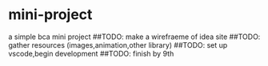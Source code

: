 # mini-project
a simple bca mini project 
##TODO:  make a wirefraeme of idea site
##TODO:   gather resources (images,animation,other library)
##TODO:     set up vscode,begin development
##TODO:      finish by 9th